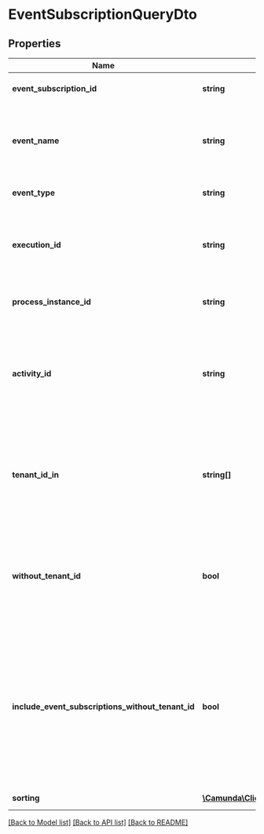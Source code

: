# EventSubscriptionQueryDto

## Properties
Name | Type | Description | Notes
------------ | ------------- | ------------- | -------------
**event_subscription_id** | **string** | The id of the event subscription. | [optional] 
**event_name** | **string** | The name of the event this subscription belongs to as defined in the process model. | [optional] 
**event_type** | **string** | The type of the event subscription. | [optional] 
**execution_id** | **string** | The execution that is subscribed on the referenced event. | [optional] 
**process_instance_id** | **string** | The process instance this subscription belongs to. | [optional] 
**activity_id** | **string** | The identifier of the activity that this event subscription belongs to. This could for example be the id of a receive task. | [optional] 
**tenant_id_in** | **string[]** | Filter by a comma-separated list of tenant ids. Only select subscriptions that belong to one of the given tenant ids. | [optional] 
**without_tenant_id** | **bool** | Only select subscriptions which have no tenant id. Value may only be &#x60;true&#x60;, as &#x60;false&#x60; is the default behavior. | [optional] 
**include_event_subscriptions_without_tenant_id** | **bool** | Select event subscriptions which have no tenant id. Can be used in combination with tenantIdIn parameter. Value may only be &#x60;true&#x60;, as &#x60;false&#x60; is the default behavior. | [optional] 
**sorting** | [**\Camunda\Client\Model\EventSubscriptionQueryDtoSorting[]**](EventSubscriptionQueryDtoSorting.md) | Apply sorting of the result | [optional] 

[[Back to Model list]](../../README.md#documentation-for-models) [[Back to API list]](../../README.md#documentation-for-api-endpoints) [[Back to README]](../../README.md)

